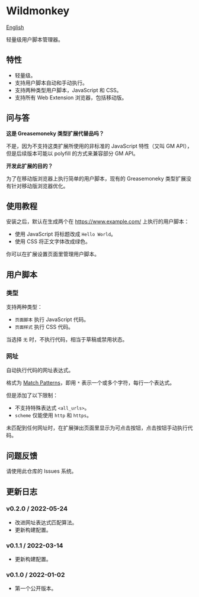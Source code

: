 Wildmonkey
==========

[English](./README.md)

轻量级用户脚本管理器。

特性
----

* 轻量级。
* 支持用户脚本自动和手动执行。
* 支持两种类型用户脚本，JavaScript 和 CSS。
* 支持所有 Web Extension 浏览器，包括移动版。

问与答
------

**这是 Greasemoneky 类型扩展代替品吗？**

不是，因为不支持这类扩展所使用的非标准的 JavaScript 特性（又叫 GM API），但是后续版本可能以 polyfill 的方式来兼容部分 GM API。

**开发此扩展的目的？**

为了在移动版浏览器上执行简单的用户脚本，现有的 Greasemoneky 类型扩展没有针对移动版浏览器优化。

使用教程
--------

安装之后，默认在生成两个在 https://www.example.com/ 上执行的用户脚本：

* 使用 JavaScript 将标题改成 `Hello World`。
* 使用 CSS 将正文字体改成绿色。

你可以在扩展设置页面里管理用户脚本。

用户脚本
--------

### 类型

支持两种类型：

* `页面脚本` 执行 JavaScript 代码。
* `页面样式` 执行 CSS 代码。

当选择 `无` 时，不执行代码，相当于草稿或禁用状态。

### 网址

自动执行代码的网址表达式。

格式为 [Match Patterns](https://developer.mozilla.org/zh-CN/docs/Mozilla/Add-ons/WebExtensions/Match_patterns)，即用 `*` 表示一个或多个字符，每行一个表达式。

但是添加了以下限制：

* 不支持特殊表达式 `<all_urls>`。
* `scheme` 仅能使用 `http` 和 `https`。

未匹配到任何网址时，在扩展弹出页面里显示为可点击按钮，点击按钮手动执行代码。

问题反馈
--------

请使用此仓库的 Issues 系统。

更新日志
--------

### v0.2.0 / 2022-05-24

* 改进网址表达式匹配算法。
* 更新构建配置。

### v0.1.1 / 2022-03-14

* 更新构建配置。

### v0.1.0 / 2022-01-02

* 第一个公开版本。
